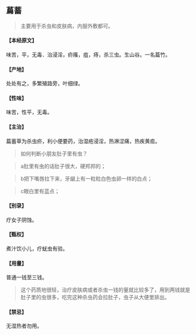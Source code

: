 ## 萹蓄

> 主要用于杀虫和皮肤病，内服外敷都可。

#### 【本经原文】
味苦，平，无毒．治浸淫，疥瘙，疽，痔，杀三虫。生山谷。一名萹竹。
#### 【产地】
处处有之，多繁殖路旁，叶细绿。
#### 【性味】
味苦，性平，无毒。
#### 【主治】
萹蓄草为杀虫疥，利小便要药，治湿疮浸淫，热淋涩痛，热疾黄疸。

> 如何判断小朋友肚子里有虫？

> a肚里有虫的话肚子很大，硬邦邦的；

> b把下嘴唇拉下来，牙龈上有一粒粒白色虫卵一样的白点；

> c眼白里有蓝点；

#### 【别录】
疗女子阴蚀。
#### 【甄权】
煮汁饮小儿，疗蚘虫有验。
#### 【用量】
普通一钱至三钱。

> 这个药质地很轻，治疗皮肤病或者杀虫一钱的量就比较多了，用到两钱就是肚子里的虫很多，吃完这种杀虫药会拉肚子，虫子从大便里排出。

#### 【禁忌】
无湿热者勿用。